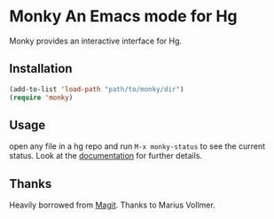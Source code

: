 # Monky An Emacs mode for Hg

Monky provides an interactive interface for Hg.

## Installation

````cl
(add-to-list 'load-path "path/to/monky/dir")
(require 'monky)
````

## Usage

open any file in a hg repo and run `M-x monky-status` to see the
current status. Look at the [documentation][magit-documentation] for further details.

## Thanks

Heavily borrowed from [Magit][magit]. Thanks to Marius Vollmer.

[magit]: http://github.com/magit/magit
[magit-documentation]: http://ananthakumaran.github.com/magit/index.html
